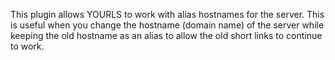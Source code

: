 This plugin allows YOURLS to work with alias hostnames for the server.  This is useful when you change the hostname (domain name) of the server while keeping the old hostname as an alias to allow the old short links to continue to work.